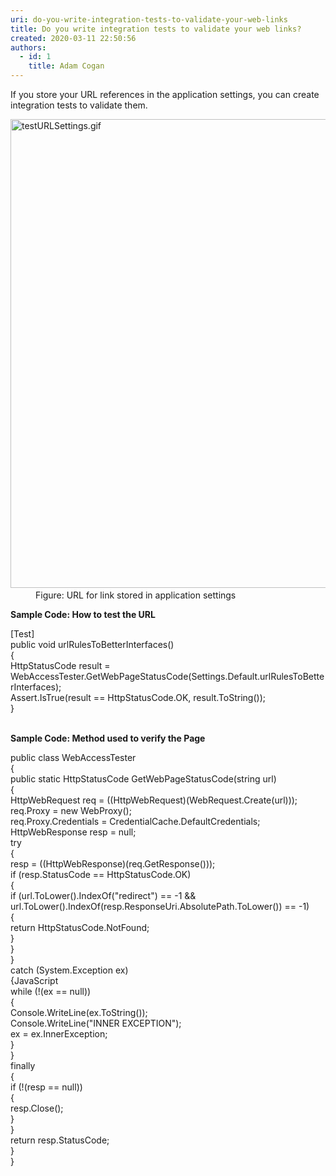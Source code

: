 ```yaml
---
uri: do-you-write-integration-tests-to-validate-your-web-links
title: Do you write integration tests to validate your web links?
created: 2020-03-11 22:50:56
authors:
  - id: 1
    title: Adam Cogan
---
```





<span class='intro'> If you store your URL references in the application settings, you can create integration tests to validate them.<br> </span>

<dl class="image"><dt>​<img src="/PublishingImages/testURLSettings.gif" alt="testURLSettings.gif" style="width&#58;750px;" />​</dt><dd>Figure&#58; URL for link stored in application settings</dd></dl><p>
   <b>​Sample Code&#58; How to test the URL</b></p><p class="ssw15-rteElement-CodeArea">	[Test]<br> public void urlRulesToBetterInterfaces()<br> &#123;<br> HttpStatusCode result = WebAccessTester.GetWebPageStatusCode(Settings.Default.urlRulesToBetterInterfaces);<br> Assert.IsTrue(result == HttpStatusCode.OK, result.ToString());<br> &#125;</p><p>	
   <br>
   <b>Sample Code&#58; Method used to verify the Page</b><br></p><p class="ssw15-rteElement-CodeArea">	 public class WebAccessTester<br> &#123; 
   <br> public static HttpStatusCode GetWebPageStatusCode(string url)<br> &#123;<br> HttpWebRequest req = ((HttpWebRequest)(WebRequest.Create(url)));<br> req.Proxy = new WebProxy();<br> req.Proxy.Credentials = CredentialCache.DefaultCredentials;<br> HttpWebResponse resp = null;<br> try<br> &#123;<br> resp = ((HttpWebResponse)(req.GetResponse()));<br> if (resp.StatusCode == HttpStatusCode.OK)<br> &#123;<br> if (url.ToLower().IndexOf(&quot;redirect&quot;) == -1 &amp;&amp; url.ToLower().IndexOf(resp.ResponseUri.AbsolutePath.ToLower()) == -1)<br> &#123;<br> return HttpStatusCode.NotFound;<br> &#125;<br> &#125;<br> &#125;<br> catch (System.Exception ex)<br> &#123;JavaScript<br> while (!(ex == null))<br> &#123;<br> Console.WriteLine(ex.ToString());<br> Console.WriteLine(&quot;INNER EXCEPTION&quot;);<br> ex = ex.InnerException;<br> &#125;<br> &#125;<br> finally<br> &#123;<br> if (!(resp == null))<br> &#123;<br> resp.Close();<br> &#125;<br> &#125;<br> return resp.StatusCode;<br> &#125;<br> &#125;</p><p> ​<br></p>


